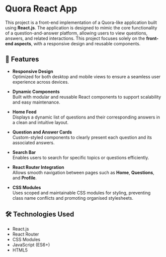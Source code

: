 # Quora React App

This project is a front-end implementation of a Quora-like application built using **React.js**. The application is designed to mimic the core functionality of a question-and-answer platform, allowing users to view questions, answers, and related interactions. This project focuses solely on the **front-end aspects**, with a responsive design and reusable components.

## 🚀 Features

- **Responsive Design**  
  Optimized for both desktop and mobile views to ensure a seamless user experience across devices.

- **Dynamic Components**  
  Built with modular and reusable React components to support scalability and easy maintenance.

- **Home Feed**  
  Displays a dynamic list of questions and their corresponding answers in a clean and intuitive layout.

- **Question and Answer Cards**  
  Custom-styled components to clearly present each question and its associated answers.

- **Search Bar**  
  Enables users to search for specific topics or questions efficiently.

- **React Router Integration**  
  Allows smooth navigation between pages such as **Home**, **Questions**, and **Profile**.

- **CSS Modules**  
  Uses scoped and maintainable CSS modules for styling, preventing class name conflicts and promoting organised stylesheets.


## 🛠️ Technologies Used

- React.js
- React Router
- CSS Modules
- JavaScript (ES6+)
- HTML5



